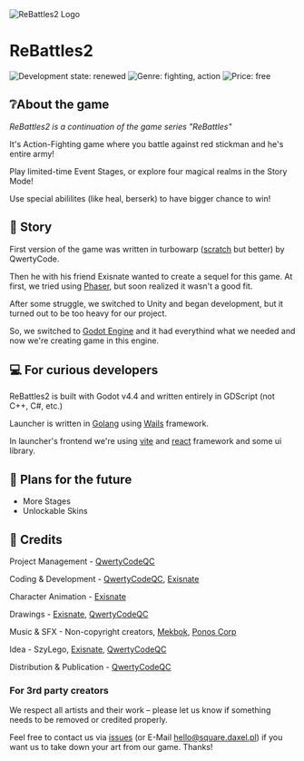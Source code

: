 <img src="https://raw.githubusercontent.com/ReBattles2/ReBattles2/main/logomain.png" alt="ReBattles2 Logo" align="center">
<h1>ReBattles2</h1>

![Development state: renewed](https://img.shields.io/badge/Development_State-Renewed-yellow)
![Genre: fighting, action](https://img.shields.io/badge/Genre-Action,_Fighting-red)
![Price: free](https://img.shields.io/badge/Price-Free-green)

## ❔About the game
*ReBattles2 is a continuation of the game series "ReBattles"*

It's Action-Fighting game where you battle against red stickman and he's entire army!

Play limited-time Event Stages, or explore four magical realms in the Story Mode!

Use special abililites (like heal, berserk) to have bigger chance to win!

## 📖 Story
First version of the game was written in turbowarp ([scratch](https://scratch.mit.edu) but better) by QwertyCode.

Then he with his friend Exisnate wanted to create a sequel for this game. At first, we tried using [Phaser](https://phaser.io), but soon realized it wasn't a good fit.

After some struggle, we switched to Unity and began development, but it turned out to be too heavy for our project.

So, we switched to [Godot Engine](https://godotengine.org) and it had everythind what we needed and now we're creating game in this engine.

## 💻 For curious developers
ReBattles2 is built with Godot v4.4 and written entirely in GDScript (not C++, C#, etc.)

Launcher is written in [Golang](https://go.dev) using [Wails](https://wails.io) framework.

In launcher's frontend we're using [vite](https://vite.dev) and [react](https://react.dev) framework and some ui library.
## 🤔 Plans for the future
- More Stages
- Unlockable Skins

## 👨 Credits

Project Management - [QwertyCodeQC](https://github.com/QwertyCodeQC)

Coding & Development - [QwertyCodeQC](https://github.com/QwertyCodeQC), [Exisnate](https://github.com/Exisnate)

Character Animation - [Exisnate](https://github.com/Exisnate)

Drawings - [Exisnate](https://github.com/Exisnate), [QwertyCodeQC](https://github.com/QwertyCodeQC)

Music & SFX - Non-copyright creators, [Mekbok](https://www.youtube.com/@mekbok), [Ponos Corp](https://www.ponos.jp)

Idea - SzyLego, [Exisnate](https://github.com/Exisnate), [QwertyCodeQC](https://github.com/QwertyCodeQC)

Distribution & Publication - [QwertyCodeQC](https://github.com/QwertyCodeQC)

### For 3rd party creators
We respect all artists and their work – please let us know if something needs to be removed or credited properly.

Feel free to contact us via [issues](https://github.com/ReBattles2/Issues) (or E-Mail [hello@square.daxel.pl](mailto:hello@square.daxel.pl)) if you want us to take down your art from our game. Thanks!
